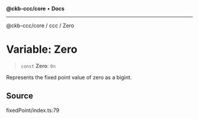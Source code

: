 **@ckb-ccc/core** • **Docs**

***

@ckb-ccc/core / ccc / Zero

# Variable: Zero

> `const` **Zero**: `0n`

Represents the fixed point value of zero as a bigint.

## Source

fixedPoint/index.ts:79
